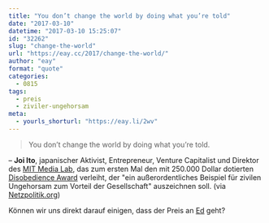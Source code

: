 ```yaml
---
title: "You don’t change the world by doing what you’re told"
date: "2017-03-10"
datetime: "2017-03-10 15:25:07"
id: "32262"
slug: "change-the-world"
url: "https://eay.cc/2017/change-the-world/"
author: "eay"
format: "quote"
categories:
  - 0815
tags:
  - preis
  - ziviler-ungehorsam
meta:
  - yourls_shorturl: "https://eay.li/2wv"
---
```


> You don’t change the world by doing what you’re told.

– **Joi Ito**, japanischer Aktivist, Entrepreneur, Venture Capitalist und Direktor des [MIT Media Lab](https://www.media.mit.edu/), das zum ersten Mal den mit 250.000 Dollar dotierten [Disobedience Award](https://www.media.mit.edu/disobedience/) verleiht, der "ein außerordentliches Beispiel für zivilen Ungehorsam zum Vorteil der Gesellschaft" auszeichnen soll. (via [Netzpolitik.org](https://netzpolitik.org/2017/disobedience-award-mit-belohnt-zivilen-ungehorsam-mit-250-000-dollar/))

Können wir uns direkt darauf einigen, dass der Preis an [Ed](https://twitter.com/snowden) geht?
